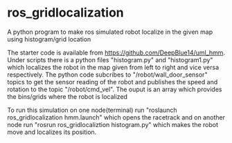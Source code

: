 # ros_gridlocalization
A python program to make ros simulated robot localize in the given map using histogram/grid location

The starter code is available from https://github.com/DeepBlue14/uml_hmm. Under scripts there is a python files "histogram.py" and "histogram1.py" which localizes the robot in the map given from left to right and vice versa respectively. The python code subcribes to "/robot/wall_door_sensor" topics to get the sensor reading of the robot and publishes the speed and rotation to the topic "/robot/cmd_vel". The ouput is an array which provides the bins/grids where the robot is localized

To run this simulation on one node(terminal) run "roslaunch ros_gridlocalization hmm.launch" which opens the racetrack and on another node run "rosrun ros_gridlocaliztion histogram.py" which makes the robot move and localizes its position.
